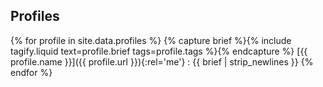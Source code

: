 <div class="section">

## Profiles

{% for profile in site.data.profiles %}
{% capture brief %}{% include tagify.liquid text=profile.brief tags=profile.tags %}{% endcapture %}
[{{ profile.name }}]({{ profile.url }}){:rel='me'}
: {{ brief | strip_newlines }}
{% endfor %}

</div>
